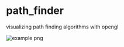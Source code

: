 # path_finder

visualizing path finding algorithms with opengl

![example png](https://github.com/AntonyThomasCGI/path_finder/blob/main/demo1.jpg?raw=true)

